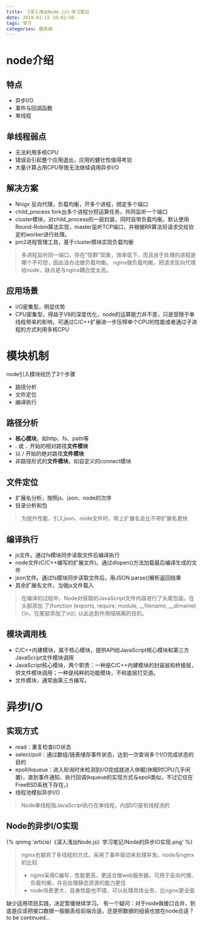 ```yaml
---
title: 《深入浅出Node.js》学习笔记
date: 2019-01-15 10:02:50
tags: 学习
categories: 服务端
---
```

# node介绍
## 特点
* 异步I/O
* 事件与回调函数
* 单线程

## 单线程弱点
* 无法利用多核CPU
* 错误会引起整个应用退出，应用的健壮性值得考验
* 大量计算占用CPU导致无法继续调用异步I/O

## 解决方案
* Nnigx 反向代理，负载均衡，开多个进程，绑定多个端口
* child_process fork出多个进程分担运算任务，共同监听一个端口
* cluster模块，对child_process的一层封装，同时自带负载均衡，默认使用Round-Robin算法实现，master监听TCP端口，并根据RR算法将请求交给钦定的worker进行处理。
* pm2进程管理工具，基于cluster模块实现负载均衡
> 多进程监听同一端口，存在“惊群”现象，效率低下，而且由于处理的进程是哪个不可控，因此没办法做负载均衡。
nginx做负载均衡，把请求反向代理给node，缺点是与nginx耦合度太高。

## 应用场景
* I/O密集型，明显优势
* CPU密集型，得益于V8的深度优化，node的运算能力并不差，只是受限于单线程带来的影响，可通过C/C++扩展进一步压榨单个CPU的性能或者通过子进程的方式利用多核CPU

# 模块机制
node引入模块经历了3个步骤
* 路径分析
* 文件定位
* 编译执行

## 路径分析
* **核心模块**，如http、fs、path等
* . 或 .. 开始的相对路径**文件模块**
* 以 / 开始的绝对路径**文件模块**
* 非路径形式的**文件模块**，如自定义的connect模块

## 文件定位
* 扩展名分析，按照js、json、node的次序
* 目录分析和包
> 为提升性能，引入json、node文件时，带上扩展名会比不带扩展名更快

## 编译执行
* js文件。通过fs模块同步读取文件后编译执行
* node文件(C/C++编写的扩展文件)。通过dlopen()方法加载最后编译生成的文件
* json文件。通过fs模块同步读取文件后，用JSON.parse()解析返回结果
* 其余扩展名文件。当做js文件载入
> 在编译的过程中，Node对获取的JavaScript文件内容进行了头尾包装。在头部添加
了(function (exports, require, module, __filename, __dirname) {\n，在尾部添加了\n});
以此达到作用域隔离的目的。

## 模块调用栈
* C/C++内建模块，属于核心模块，提供API给JavaScript核心模块和第三方JavaScript文件模块调用
* JavaScript核心模块，两个职责：一种是C/C++内建模块的封装层和桥接层，供文件模块调用；一种是纯粹的功能模块，不和底层打交道。
* 文件模块，通常由第三方编写。

# 异步I/O
## 实现方式
* read：重复检查I/O状态
* select/poll：通过数组/链表储存事件状态，达到一次查询多个I/O完成状态的目的
* epoll/kqueue：进入轮询时未检测到I/O完成就进入休眠(休眠时CPU几乎闲置)，直到事件通知、执行回调(kqueue的实现方式与epoll类似，不过它仅在FreeBSD系统下存在。)
* 线程池模拟异步I/O
> Node单线程指JavaScript执行在单线程，内部I/O是有线程池的

## Node的异步I/O实现
{% qnimg 'article/《深入浅出Node.js》学习笔记/Node的异步IO实现.png' %}
> nginx也摒弃了多线程的方式，采用了事件驱动来处理并发。node与nginx的比较
> * nginx采用C编写，性能更高，更适合做web服务器，可用于反向代理、负载均衡，并且处理静态资源的能力更佳
> * node场景更大，自身性能也不错，可以处理具体业务，比nginx更全面

缺少适用项目实践，决定暂缓继续学习。
有一个疑问：对于node做接口合并，到底是应该把接口数据一股脑丢给前端合适，还是把数据的组装也放在node合适？
to be continued...